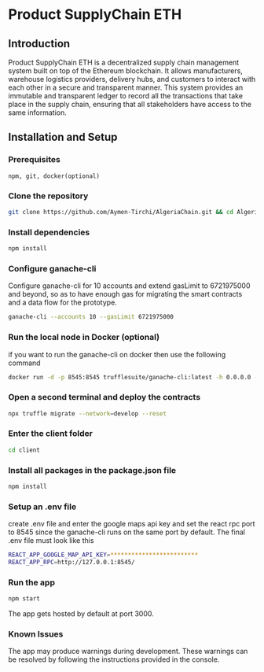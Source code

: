 # Product SupplyChain ETH

## Introduction

Product SupplyChain ETH is a decentralized supply chain management system built on top of the Ethereum blockchain. It allows manufacturers, warehouse logistics providers, delivery hubs, and customers to interact with each other in a secure and transparent manner. This system provides an immutable and transparent ledger to record all the transactions that take place in the supply chain, ensuring that all stakeholders have access to the same information.

## Installation and Setup

### Prerequisites

`npm, git, docker(optional)`

### Clone the repository

```Bash
git clone https://github.com/Aymen-Tirchi/AlgeriaChain.git && cd AlgeriaChain
```

### Install dependencies

```Bash
npm install
```

### Configure ganache-cli

Configure ganache-cli for 10 accounts and extend gasLimit to 6721975000 and beyond, so as to have enough gas for migrating the smart contracts and a data flow for the prototype.

```Bash
ganache-cli --accounts 10 --gasLimit 6721975000
```

### Run the local node in Docker (optional)

if you want to run the ganache-cli on docker then use the following command

```Bash
docker run -d -p 8545:8545 trufflesuite/ganache-cli:latest -h 0.0.0.0 --accounts 10 --gasLimit 6721975000
```

### Open a second terminal and deploy the contracts

```Bash
npx truffle migrate --network=develop --reset
```

### Enter the client folder

```Bash
cd client
```

### Install all packages in the package.json file

```Bash
npm install
```

### Setup an .env file

create .env file and enter the google maps api key and set the react rpc port to 8545 since the ganache-cli runs on the same port by default. The final .env file must look like this

```bash
REACT_APP_GOOGLE_MAP_API_KEY=*************************
REACT_APP_RPC=http://127.0.0.1:8545/
```

### Run the app

```Bash
npm start
```

The app gets hosted by default at port 3000.

### Known Issues

The app may produce warnings during development. These warnings can be resolved by following the instructions provided in the console.
